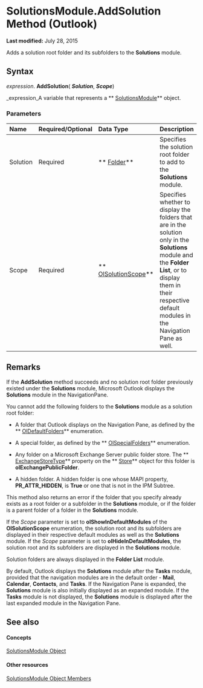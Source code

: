 
# SolutionsModule.AddSolution Method (Outlook)

 **Last modified:** July 28, 2015

Adds a solution root folder and its subfolders to the  **Solutions** module.

## Syntax

 _expression_. **AddSolution**( **_Solution_**,  **_Scope_**)

 _expression_A variable that represents a  ** [SolutionsModule](4597765e-a95d-bf07-2ac4-103218ebc696.md)** object.


### Parameters



|**Name**|**Required/Optional**|**Data Type**|**Description**|
|:-----|:-----|:-----|:-----|
|Solution|Required| ** [Folder](3cf6cda8-6d70-666e-2643-9d9c5b9cacfc.md)**|Specifies the solution root folder to add to the  **Solutions** module.|
|Scope|Required| ** [OlSolutionScope](ed45d06e-222f-4abe-5e8e-c44a0a049d6c.md)**|Specifies whether to display the folders that are in the solution only in the  **Solutions** module and the **Folder List**, or to display them in their respective default modules in the Navigation Pane as well.|

## Remarks

If the  **AddSolution** method succeeds and no solution root folder previously existed under the **Solutions** module, Microsoft Outlook displays the **Solutions** module in the NavigationPane.

You cannot add the following folders to the  **Solutions** module as a solution root folder:


- A folder that Outlook displays on the Navigation Pane, as defined by the  ** [OlDefaultFolders](1a17abd8-09b9-d3e1-2d93-0a4d5580a950.md)** enumeration.
    
- A special folder, as defined by the  ** [OlSpecialFolders](31f32a19-9695-3de4-ef3f-fe763a6f878e.md)** enumeration.
    
- Any folder on a Microsoft Exchange Server public folder store. The  ** [ExchangeStoreType](ca6002bd-444d-a111-adca-6f8fafc37ea1.md)** property on the ** [Store](347d3031-01cf-a248-4abc-f749feb811a4.md)** object for this folder is **olExchangePublicFolder**.
    
- A hidden folder. A hidden folder is one whose MAPI property,  **PR_ATTR_HIDDEN**, is  **True** or one that is not in the IPM Subtree.
    


This method also returns an error if the folder that you specify already exists as a root folder or a subfolder in the  **Solutions** module, or if the folder is a parent folder of a folder in the **Solutions** module.

If the  _Scope_ parameter is set to **olShowInDefaultModules** of the **OlSolutionScope** enumeration, the solution root and its subfolders are displayed in their respective default modules as well as the **Solutions** module. If the _Scope_ parameter is set to **olHideInDefaultModules**, the solution root and its subfolders are displayed in the  **Solutions** module.

Solution folders are always displayed in the  **Folder List** module.

By default, Outlook displays the  **Solutions** module after the **Tasks** module, provided that the navigation modules are in the default order - **Mail**,  **Calendar**,  **Contacts**, and  **Tasks**. If the Navigation Pane is expanded, the  **Solutions** module is also initially displayed as an expanded module. If the **Tasks** module is not displayed, the **Solutions** module is displayed after the last expanded module in the Navigation Pane.


## See also


#### Concepts


 [SolutionsModule Object](4597765e-a95d-bf07-2ac4-103218ebc696.md)
#### Other resources


 [SolutionsModule Object Members](8537b2d4-07cb-9e40-a87b-ff12d304f809.md)
